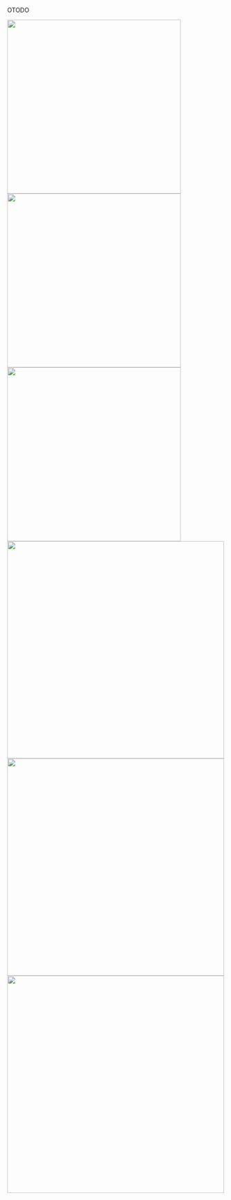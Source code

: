 OTODO


<img src="https://user-images.githubusercontent.com/58719777/152655232-3a988d9e-ffcb-40ca-a602-3960aadb9678.png" width="400"/>
<img src="https://user-images.githubusercontent.com/58719777/152655234-775abe2f-f556-41ed-b57f-d5436d4e0a24.png" width="400"/>
<img src="https://user-images.githubusercontent.com/58719777/152655479-b985a64d-3672-4fc2-b9a3-306ae5c78ac3.png" width="400"/>

<img src="https://user-images.githubusercontent.com/58719777/152655269-e7546f4a-cf51-48e5-a7f3-dc177e1d0af2.png" width="500"/>
<img src="https://user-images.githubusercontent.com/58719777/152655270-eb11b9e9-cf06-4e56-8d8e-b035929885e5.png" width="500"/>
<img src="https://user-images.githubusercontent.com/58719777/152655272-566bd3d7-ad48-4180-ab02-f8c34c6e70b3.png" width="500"/>

